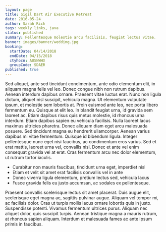 ```yaml
---
layout: page
title: Sigil Dart Air Executive Retreat
date: 2016-05-24
author: Sarah Rich
tags: weekly links, java
status: published
summary: Pellentesque molestie arcu facilisis, feugiat lectus vitae.
banner: images/banner/wedding.jpg
booking:
  startDate: 04/14/2018
  endDate: 04/15/2018
  ctyhocn: AUSNWHX
  groupCode: SDAER
published: true
---
```

Sed aliquet, ante sed tincidunt condimentum, ante odio elementum elit, in aliquam magna felis vel leo. Donec congue nibh non rutrum dapibus. Aenean interdum dapibus ornare. Praesent vitae luctus erat. Nunc non ligula dictum, aliquet nisl suscipit, vehicula magna. Ut elementum vulputate ipsum, et molestie sem lobortis at. Proin euismod ante leo, nec porta libero fermentum eu. Quisque at elit leo. In blandit feugiat urna, id gravida sem laoreet ac. Etiam dapibus risus quis metus molestie, id rhoncus urna interdum.
Etiam dapibus sapien eu vehicula facilisis. Nulla laoreet lacus maximus ultricies pharetra. Donec aliquam diam eget arcu malesuada posuere. Sed tincidunt magna eu hendrerit ullamcorper. Aenean varius dapibus mi vitae fermentum. Quisque id bibendum ligula. Integer pellentesque nunc eget nisi faucibus, ac condimentum eros varius. Sed et erat mattis, laoreet urna vel, convallis nisl. Donec et ante vel enim consequat gravida vel at erat. Cras fermentum arcu nec dolor elementum, ut rutrum tortor iaculis.

* Curabitur non mauris faucibus, tincidunt urna eget, imperdiet nisl
* Etiam et velit sit amet erat facilisis convallis vel in ante
* Donec viverra ligula elementum, pretium lectus sed, vehicula lacus
* Fusce gravida felis eu justo accumsan, ac sodales ex pellentesque.

Praesent convallis scelerisque lectus sit amet placerat. Duis augue elit, scelerisque eget magna ac, sagittis pulvinar augue. Aliquam vel tempor mi, ac facilisis dolor. Cras ut turpis mollis lacus ornare lobortis quis in justo. Suspendisse potenti. Vivamus fermentum ultrices purus. Aliquam nec aliquet dolor, quis suscipit turpis. Aenean tristique magna a mauris rutrum, at rhoncus sapien aliquam. Interdum et malesuada fames ac ante ipsum primis in faucibus.
